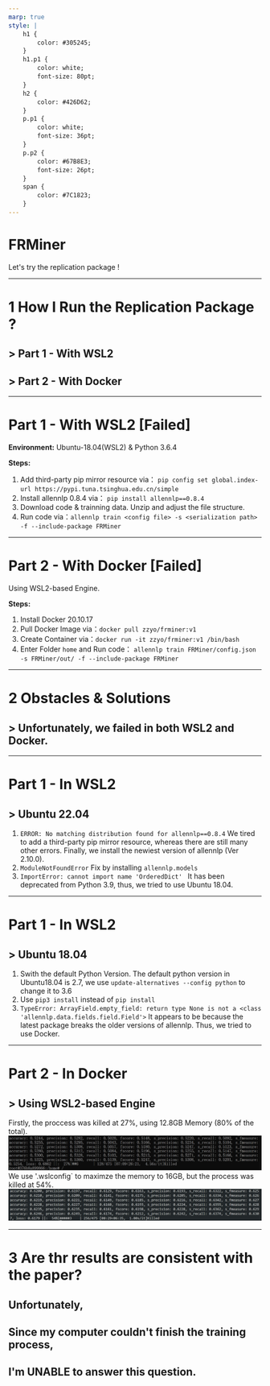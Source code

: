 ```yaml
---
marp: true
style: |
    h1 {
        color: #305245;
    }
    h1.p1 {
        color: white;
        font-size: 80pt;
    }
    h2 {
        color: #426D62;
    }
    p.p1 {
        color: white;
        font-size: 36pt;
    }
    p.p2 {
        color: #67B8E3;
        font-size: 26pt;
    }
    span {
        color: #7C1823;
    }
---
```


<!-- _backgroundColor: #305245 -->
<!-- _footer: 3200104392 沈韵沨-->
<h1 class="p1">FRMiner</h1>
<p class="p1">Let's try the replication package !</p>

---
<!-- paginate: true -->
<!-- footer: FRMiner - Try the replication package -->
<!-- h2.color: #AAD0AC -->
# 1 How I Run the Replication Package ?
<h2 class="p2"> > Part 1 - With WSL2</h2>
<h2 class="p2"> > Part 2 - With Docker</h2>


---
<!-- header: 1 How I Run the Replication Package ?-->
# Part 1 - With WSL2 [Failed]
**Environment:** Ubuntu-18.04(WSL2) & Python 3.6.4

**Steps:**
1. Add third-party pip mirror resource via：
`pip config set global.index-url https://pypi.tuna.tsinghua.edu.cn/simple` 
2. Install allennlp 0.8.4 via： `pip install allennlp==0.8.4`
3. Download code & trainning data. Unzip and adjust the file structure.
4. Run code via：`allennlp train <config file> -s <serialization path> -f --include-package FRMiner`
---
# Part 2 - With Docker [Failed]
Using WSL2-based Engine.

**Steps:**
1. Install Docker 20.10.17
2. Pull Docker Image via：`docker pull zzyo/frminer:v1`
3. Create Container via：`docker run -it zzyo/frminer:v1 /bin/bash`
4. Enter Folder `home`  and Run code：
`allennlp train FRMiner/config.json -s FRMiner/out/ -f --include-package FRMiner`

---
<!-- _header: "" -->
# 2 Obstacles & Solutions
<h2 class="p2"> > Unfortunately, we failed in both WSL2 and Docker.</h2>

---
<!-- header: 2 Obstacles & Solutions-->
# Part 1 - In WSL2
## > Ubuntu 22.04</h2>
1. `ERROR: No matching distribution found for allennlp==0.8.4`
We tired to add a third-party pip mirror resource, whereas there are still many other errors. Finally, we install the newiest version of allennlp (Ver 2.10.0).
2. `ModuleNotFoundError`
Fix by installing  `allennlp.models` 
3. `ImportError: cannot import name 'OrderedDict' `
It has been deprecated from Python 3.9, thus, we tried to use Ubuntu 18.04.
  
---
# Part 1 - In WSL2
## > Ubuntu 18.04</h2>
1. Swith the default Python Version.
The default python version in Ubuntu18.04 is 2.7, we use `update-alternatives --config python` to change it to 3.6
2. Use `pip3 install` instead of `pip install`
3. `TypeError: ArrayField.empty_field: return type None is not a <class 'allennlp.data.fields.field.Field'>`
It appears to be because the latest package breaks the older versions of allennlp. Thus, we tried to use Docker.

---
# Part 2 - In Docker
## > Using WSL2-based Engine
Firstly, the proccess was killed at 27%, using 12.8GB Memory (80% of the total). 
<img src="kill27.jpg">
We use '.wslconfig` to maximze the memory to 16GB, but the process was killed at 54%.
<img src="kill54.jpg">

---

# 3 Are thr results are consistent with the paper?
## Unfortunately, 
## Since my computer couldn't finish the training process, 
<h2> I'm <span>UNABLE</span> to answer this question. </h2>
